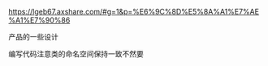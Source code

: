 https://lgeb67.axshare.com/#g=1&p=%E6%9C%8D%E5%8A%A1%E7%AE%A1%E7%90%86

产品的一些设计

编写代码注意类的命名空间保持一致不然要
